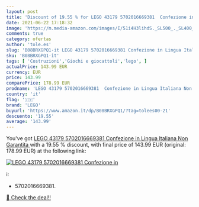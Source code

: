 ```yaml
---
layout: post
title: 'Discount of 19.55 % for LEGO 43179 5702016669381  Confezione in '
date: 2021-06-22 17:18:32
image: 'https://m.media-amazon.com/images/I/51i4H3lihdS._SL500_._SL400_.jpg'
comments: true
category: ofertas
author: 'tole.es'
slug: 'B08BRXGPQ1-it LEGO 43179 5702016669381 Confezione in Lingua Italiana Non...'
sku: 'B08BRXGPQ1-it'
tags: [ 'Costruzioni','Giochi e giocattoli','lego', ]
actualPrice: 143.99 EUR
currency: EUR
price: 143.99
comparePrice: 178.99 EUR
prodname: 'LEGO 43179 5702016669381  Confezione in Lingua Italiana Non Garantita '
country: 'it'
flag: '🇮🇹'
brand: 'LEGO'
buyurl: 'https://www.amazon.it/dp/B08BRXGPQ1/?tag=tolees00-21'
descuento: '19.55'
average: '143.99'
---
```


You've got [LEGO 43179 5702016669381  Confezione in Lingua Italiana Non Garantita ](https://www.amazon.it/dp/B08BRXGPQ1/?tag=tolees00-21) with a  19.55 % discount, with final price of 143.99 EUR (original: 178.99 EUR) at the following link:

[![LEGO 43179 5702016669381  Confezione in ](https://m.media-amazon.com/images/I/51i4H3lihdS._SL500_._SL400_.jpg)](https://www.amazon.it/dp/B08BRXGPQ1/?tag=tolees00-21)

ℹ️:

- 5702016669381.

[🛒 Check the deal!!](https://www.amazon.it/dp/B08BRXGPQ1/?tag=tolees00-21)
